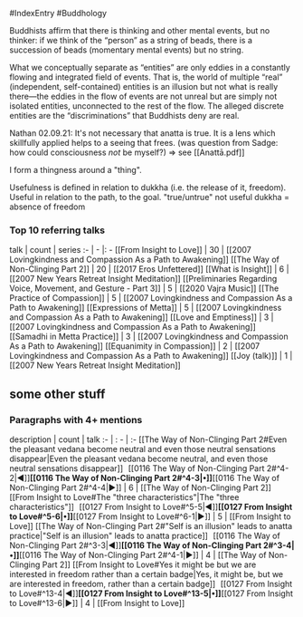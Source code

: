 #IndexEntry #Buddhology

Buddhists affirm that there is thinking and other mental events, but no thinker: if we think of the “person” as a string of beads, there is a succession of beads (momentary mental events) but no string.

What we conceptually separate as “entities” are only eddies in a constantly flowing and integrated field of events. That is, the world of multiple “real” (independent, self-contained) entities is an illusion but not what is really there—the eddies in the flow of events are not unreal but are simply not isolated entities, unconnected to the rest of the flow. The alleged discrete entities are the “discriminations” that Buddhists deny are real.

Nathan 02.09.21: It's not necessary that anatta is true. It is a lens which skillfully applied helps to a seeing that frees. (was question from Sadge: how could consciousness _not_ be myself?) => see [[Anattā.pdf]]

I form a thingness around a "thing".

Usefulness is defined in relation to dukkha (i.e. the release of it, freedom). Useful in relation to the path, to the goal.
"true/untrue" not useful
dukkha = absence of freedom

### Top 10 referring talks
talk | count | series
:- | - |: -
[[From Insight to Love]] | 30 | [[2007 Lovingkindness and Compassion As a Path to Awakening]]
[[The Way of Non-Clinging Part 2]] | 20 | [[2017 Eros Unfettered]]
[[What is Insight]] | 6 | [[2007 New Years Retreat Insight Meditation]]
[[Preliminaries Regarding Voice, Movement, and Gesture - Part 3]] | 5 | [[2020 Vajra Music]]
[[The Practice of Compassion]] | 5 | [[2007 Lovingkindness and Compassion As a Path to Awakening]]
[[Expressions of Metta]] | 5 | [[2007 Lovingkindness and Compassion As a Path to Awakening]]
[[Love and Emptiness]] | 3 | [[2007 Lovingkindness and Compassion As a Path to Awakening]]
[[Samadhi in Metta Practice]] | 3 | [[2007 Lovingkindness and Compassion As a Path to Awakening]]
[[Equanimity in Compassion]] | 2 | [[2007 Lovingkindness and Compassion As a Path to Awakening]]
[[Joy (talk)]] | 1 | [[2007 New Years Retreat Insight Meditation]]

## some other stuff

### Paragraphs with 4+ mentions
description | count | talk
:- | : - | :-
[[The Way of Non-Clinging Part 2#Even the pleasant vedana become neutral and even those neutral sensations disappear\|Even the pleasant vedana become neutral, and even those neutral sensations disappear]] &nbsp;&nbsp;[[0116 The Way of Non-Clinging Part 2#^4-2\|◀]]**[[0116 The Way of Non-Clinging Part 2#^4-3\|•]]**[[0116 The Way of Non-Clinging Part 2#^4-4\|▶]] | 6 | [[The Way of Non-Clinging Part 2]]
[[From Insight to Love#The "three characteristics"\|The "three characteristics"]] &nbsp;&nbsp;[[0127 From Insight to Love#^5-5\|◀]]**[[0127 From Insight to Love#^5-6\|•]]**[[0127 From Insight to Love#^6-1\|▶]] | 5 | [[From Insight to Love]]
[[The Way of Non-Clinging Part 2#"Self is an illusion" leads to anatta practice\|"Self is an illusion" leads to anatta practice]] &nbsp;&nbsp;[[0116 The Way of Non-Clinging Part 2#^3-3\|◀]]**[[0116 The Way of Non-Clinging Part 2#^3-4\|•]]**[[0116 The Way of Non-Clinging Part 2#^4-1\|▶]] | 4 | [[The Way of Non-Clinging Part 2]]
[[From Insight to Love#Yes it might be but we are interested in freedom rather than a certain badge\|Yes, it might be, but we are interested in freedom, rather than a certain badge]] &nbsp;&nbsp;[[0127 From Insight to Love#^13-4\|◀]]**[[0127 From Insight to Love#^13-5\|•]]**[[0127 From Insight to Love#^13-6\|▶]] | 4 | [[From Insight to Love]]

